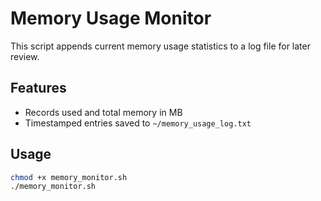 # Memory Usage Monitor

This script appends current memory usage statistics to a log file for later review.

## Features

- Records used and total memory in MB
- Timestamped entries saved to `~/memory_usage_log.txt`

## Usage
```bash
chmod +x memory_monitor.sh
./memory_monitor.sh
```

